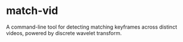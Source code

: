 # match-vid
A command-line tool for detecting matching keyframes across distinct videos, powered by discrete wavelet transform.
